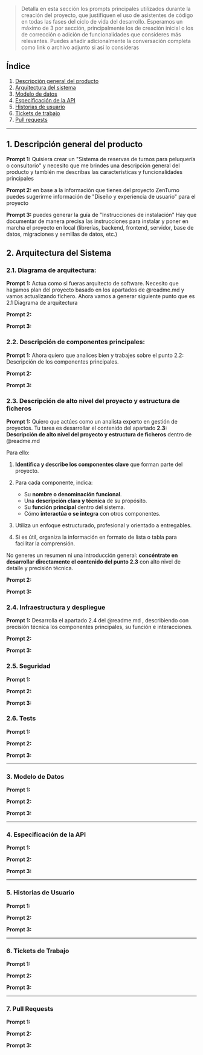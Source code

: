 > Detalla en esta sección los prompts principales utilizados durante la creación del proyecto, que justifiquen el uso de asistentes de código en todas las fases del ciclo de vida del desarrollo. Esperamos un máximo de 3 por sección, principalmente los de creación inicial o  los de corrección o adición de funcionalidades que consideres más relevantes.
Puedes añadir adicionalmente la conversación completa como link o archivo adjunto si así lo consideras


## Índice

1. [Descripción general del producto](#1-descripción-general-del-producto)
2. [Arquitectura del sistema](#2-arquitectura-del-sistema)
3. [Modelo de datos](#3-modelo-de-datos)
4. [Especificación de la API](#4-especificación-de-la-api)
5. [Historias de usuario](#5-historias-de-usuario)
6. [Tickets de trabajo](#6-tickets-de-trabajo)
7. [Pull requests](#7-pull-requests)

---

## 1. Descripción general del producto

**Prompt 1:**
Quisiera crear un "Sistema de reservas de turnos para peluquería o consultorio" y necesito que me brindes una descripción general del producto y también me describas las características y funcionalidades principales

**Prompt 2:**
en base a la información que tienes del proyecto ZenTurno puedes sugerirme información de "Diseño y experiencia de usuario" para el proyecto

**Prompt 3:**
puedes generar la guía de "Instrucciones de instalación"
Hay que documentar de manera precisa las instrucciones para instalar y poner en marcha el proyecto en local (librerías, backend, frontend, servidor, base de datos, migraciones y semillas de datos, etc.)

## 2. Arquitectura del Sistema

### **2.1. Diagrama de arquitectura:**

**Prompt 1:**
Actua como si fueras arquitecto de software. Necesito que hagamos plan del proyecto basado en los apartados de @readme.md y vamos actualizando fichero. Ahora vamos a generar siguiente punto que es 2.1 Diagrama de arquitectura

**Prompt 2:**

**Prompt 3:**

### **2.2. Descripción de componentes principales:**

**Prompt 1:**
Ahora quiero que analices bien y trabajes sobre el punto 2.2: Descripción de los componentes principales.

**Prompt 2:**

**Prompt 3:**

### **2.3. Descripción de alto nivel del proyecto y estructura de ficheros**

**Prompt 1:**
Quiero que actúes como un analista experto en gestión de proyectos. Tu tarea es desarrollar el contenido del apartado **2.3: Descripción de alto nivel del proyecto y estructura de ficheros** dentro de @readme.md 

Para ello:

1. **Identifica y describe los componentes clave** que forman parte del proyecto.
2. Para cada componente, indica:

   * Su **nombre o denominación funcional**.
   * Una **descripción clara y técnica** de su propósito.
   * Su **función principal** dentro del sistema.
   * Cómo **interactúa o se integra** con otros componentes.
3. Utiliza un enfoque estructurado, profesional y orientado a entregables.
4. Si es útil, organiza la información en formato de lista o tabla para facilitar la comprensión.

No generes un resumen ni una introducción general: **concéntrate en desarrollar directamente el contenido del punto 2.3** con alto nivel de detalle y precisión técnica.

**Prompt 2:**

**Prompt 3:**

### **2.4. Infraestructura y despliegue**

**Prompt 1:**
Desarrolla el apartado 2.4 del @readme.md , describiendo con precisión técnica los componentes principales, su función e interacciones.

**Prompt 2:**

**Prompt 3:**

### **2.5. Seguridad**

**Prompt 1:**

**Prompt 2:**

**Prompt 3:**

### **2.6. Tests**

**Prompt 1:**

**Prompt 2:**

**Prompt 3:**

---

### 3. Modelo de Datos

**Prompt 1:**

**Prompt 2:**

**Prompt 3:**

---

### 4. Especificación de la API

**Prompt 1:**

**Prompt 2:**

**Prompt 3:**

---

### 5. Historias de Usuario

**Prompt 1:**

**Prompt 2:**

**Prompt 3:**

---

### 6. Tickets de Trabajo

**Prompt 1:**

**Prompt 2:**

**Prompt 3:**

---

### 7. Pull Requests

**Prompt 1:**

**Prompt 2:**

**Prompt 3:**
